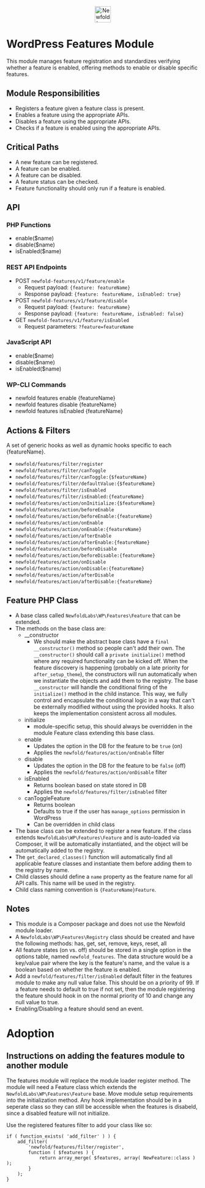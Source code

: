 <div style="text-align: center;">
 <a href="https://newfold.com/" target="_blank">
  <img src="https://newfold.com/content/experience-fragments/newfold/site-header/master/_jcr_content/root/header/logo.coreimg.svg/1621395071423/newfold-digital.svg" alt="Newfold Logo" title="Newfold Digital" height="42" />
 </a>
</div>

# WordPress Features Module

This module manages feature registration and standardizes verifying whether a feature is enabled, offering methods to enable or disable specific features.

## Module Responsibilities
- Registers a feature given a feature class is present.
- Enables a feature using the appropriate APIs.
- Disables a feature using the appropriate APIs.
- Checks if a feature is enabled using the appropriate APIs.

## Critical Paths
- A new feature can be registered.
- A feature can be enabled.
- A feature can be disabled.
- A feature status can be checked.
- Feature functionality should only run if a feature is enabled.

## API

### PHP Functions
- enable($name)
- disable($name)
- isEnabled($name)

### REST API Endpoints
- POST `newfold-features/v1/feature/enable`
  - Request payload: `{feature: featureName}`
  - Response payload: `{feature: featureName, isEnabled: true}`
- POST `newfold-features/v1/feature/disable`
  - Request payload: `{feature: featureName}`
  - Response payload: `{feature: featureName, isEnabled: false}`
- GET `newfold-features/v1/feature/isEnabled`
  - Request parameters: `?feature=featureName`

### JavaScript API
- enable($name)
- disable($name)
- isEnabled($name)

### WP-CLI Commands
- newfold features enable {featureName}
- newfold features disable {featureName}
- newfold features isEnabled {featureName}

## Actions & Filters
A set of generic hooks as well as dynamic hooks specific to each {featureName}.
- `newfold/features/filter/register`
- `newfold/features/filter/canToggle`
- `newfold/features/filter/canToggle:{$featureName}`
- `newfold/features/filter/defaultValue:{$featureName}`
- `newfold/features/filter/isEnabled`
- `newfold/features/filter/isEnabled:{featureName}`
- `newfold/features/action/onInitialize:{$featureName}`
- `newfold/features/action/beforeEnable`
- `newfold/features/action/beforeEnable:{featureName}`
- `newfold/features/action/onEnable`
- `newfold/features/action/onEnable:{featureName}`
- `newfold/features/action/afterEnable`
- `newfold/features/action/afterEnable:{featureName}`
- `newfold/features/action/beforeDisable`
- `newfold/features/action/beforeDisable:{featureName}`
- `newfold/features/action/onDisable`
- `newfold/features/action/onDisable:{featureName}`
- `newfold/features/action/afterDisable`
- `newfold/features/action/afterDisable:{featureName}`

## Feature PHP Class
- A base class called `NewfoldLabs\WP\Features\Feature` that can be extended.
- The methods on the base class are:
  - __constructor
    - We should make the abstract base class have a `final __constructor()` method so people can't add their own. The `__constructor()` should call a `private initialize()` method where any required functionality can be kicked off. When the feature discovery is happening (probably on a late priority for `after_setup_theme`), the constructors will run automatically when we instantiate the objects and add them to the registry. The base `__constructor` will handle the conditional firing of the `initialize()` method in the child instance. This way, we fully control and encapsulate the conditional logic in a way that can't be externally modified without using the provided hooks. It also keeps the implementation consistent across all modules.
  - initialize
    - module-specific setup, this should always be overridden in the module Feature class extending this base class.  
  - enable
    - Updates the option in the DB for the feature to be `true` (on)
    - Applies the `newfold/features/action/onEnable` filter
  - disable
    - Updates the option in the DB for the feature to be `false` (off)
    - Applies the `newfold/features/action/onDisable` filter
  - isEnabled
    - Returns boolean based on state stored in DB
    - Applies the `newfold/features/filter/isEnabled` filter
  - canToggleFeature
    - Returns boolean
    - Defaults to true if the user has `manage_options` permission in WordPress
    - Can be overridden in child class
- The base class can be extended to register a new feature. If the class extends `NewfoldLabs\WP\Features\Feature` and is auto-loaded via Composer, it will be automatically instantiated, and the object will be automatically added to the registry.
- The `get_declared_classes()` function will automatically find all applicable feature classes and instantiate them before adding them to the registry by name.
- Child classes should define a `name` property as the feature name for all API calls. This name will be used in the registry.
- Child class naming convention is `{FeatureName}Feature`.

## Notes
- This module is a Composer package and does not use the Newfold module loader.
- A `NewfoldLabs\WP\Features\Registry` class should be created and have the following methods: has, get, set, remove, keys, reset, all
- All feature states (on vs. off) should be stored in a single option in the options table, named `newfold_features`. The data structure would be a key/value pair where the key is the feature's name, and the value is a boolean based on whether the feature is enabled.
- Add a `newfold/features/filter/isEnabled` default filter in the features module to make any null value false. This should be on a priority of 99. If a feature needs to default to true if not set, then the module registering the feature should hook in on the normal priority of 10 and change any null value to true.
- Enabling/Disabling a feature should send an event.

# Adoption

## Instructions on adding the features module to another module
The features module will replace the module loader register method. The module will need a Feature class which extends the `NewfoldLabs\WP\Features\Feature` base. Move module setup requirements into the initialization method. Any hook implementation should be in a seperate class so they can still be accessible when the features is disabeld, since a disabled feature will not initialize.

Use the registered features filter to add your class like so:
```
if ( function_exists( 'add_filter' ) ) {
	add_filter(
		'newfold/features/filter/register',
		function ( $features ) {
			return array_merge( $features, array( NewFeature::class ) );
		}
	);
}
```